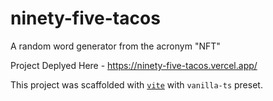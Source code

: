 # ninety-five-tacos

A random word generator from the acronym "NFT"

Project Deplyed Here - https://ninety-five-tacos.vercel.app/

This project was scaffolded with [`vite`](https://vitejs.dev/guide/#scaffolding-your-first-vite-project) with `vanilla-ts` preset.
